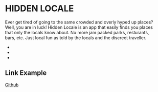 # HIDDEN LOCALE

Ever get tired of going to the same crowded and overly hyped up places? Well, you are in luck! Hidden Locale is an app that easily finds you places that only the locals know about. No more jam packed parks, resturants, bars, etc. Just local fun as told by the locals and the discreet traveller. 

*
*
*

## Link Example
[Github](https://github.com/imalik18/travel_App)

<!-- ADD PHOTOS -->

<!-- ADD LANGUAGES USED -->
